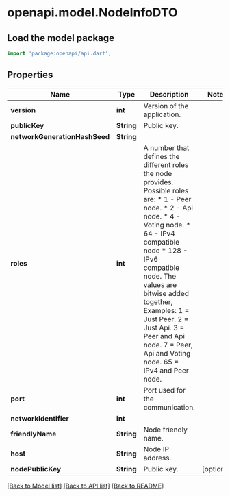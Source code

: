# openapi.model.NodeInfoDTO

## Load the model package
```dart
import 'package:openapi/api.dart';
```

## Properties
Name | Type | Description | Notes
------------ | ------------- | ------------- | -------------
**version** | **int** | Version of the application. | 
**publicKey** | **String** | Public key. | 
**networkGenerationHashSeed** | **String** |  | 
**roles** | **int** | A number that defines the different roles the node provides. Possible roles are: * 1 - Peer node. * 2 - Api node. * 4 - Voting node. * 64 - IPv4 compatible node * 128 - IPv6 compatible node.  The values are bitwise added together, Examples: 1 = Just Peer. 2 = Just Api. 3 = Peer and Api node. 7 = Peer, Api and Voting node. 65 = IPv4 and Peer node.  | 
**port** | **int** | Port used for the communication. | 
**networkIdentifier** | **int** |  | 
**friendlyName** | **String** | Node friendly name. | 
**host** | **String** | Node IP address. | 
**nodePublicKey** | **String** | Public key. | [optional] 

[[Back to Model list]](../README.md#documentation-for-models) [[Back to API list]](../README.md#documentation-for-api-endpoints) [[Back to README]](../README.md)


